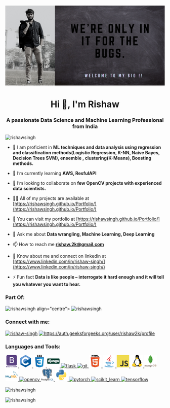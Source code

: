 <p align="center">
  <img src="Sandy Spring High School.jpg"/>
</p>
<h1 align="center">Hi 👋, I'm Rishaw</h1>
<h3 align="center">A passionate Data Science and Machine Learning Professional from India</h3>

<p align="left"> <img src="https://komarev.com/ghpvc/?username=rishawsingh&label=Profile%20views&color=0e75b6&style=flat" alt="rishawsingh" /> </p>

- 🔭 I am proficient in **ML techniques and data analysis using regression and classification methods(Logistic Regression, K-NN, Naive Bayes, Decision Trees SVM), ensemble , clustering(K-Means), Boosting methods.**

- 🌱 I’m currently learning **AWS, ResfulAPI**

- 👯 I’m looking to collaborate on **few OpenCV projects with experienced data scientists.**

- 👨‍💻 All of my projects are available at [https://rishawsingh.github.io/Portfolio/](https://rishawsingh.github.io/Portfolio/)

- 📝 You can visit my portfolio at [https://rishawsingh.github.io/Portfolio/](https://rishawsingh.github.io/Portfolio/)

- 💬 Ask me about **Data wrangling, Machine Learning, Deep Learning**

- 📫 How to reach me **rishaw.2k@gmail.com**

- 📄 Know about me and connect on linkedin at [https://www.linkedin.com/in/rishaw-singh/](https://www.linkedin.com/in/rishaw-singh/)

- ⚡ Fun fact **Data is like people – interrogate it hard enough and it will tell you whatever you want to hear.**

<h3 align="left">Part Of:</h3>
<p align="left"> <img src="microsoft_AUc_icon.ico" alt="rishawsingh" width="80" height="80" />
 align="centre"> <img src="Girlscript.ico" alt="rishawsingh" width="80" height="80"/> </p>

<h3 align="left">Connect with me:</h3>
<p align="left">
<a href="https://linkedin.com/in/rishaw-singh" target="blank"><img align="center" src="https://raw.githubusercontent.com/rahuldkjain/github-profile-readme-generator/master/src/images/icons/Social/linked-in-alt.svg" alt="rishaw-singh" height="30" width="40" /></a>
<a href="https://auth.geeksforgeeks.org/user/https://auth.geeksforgeeks.org/user/rishaw2k/profile" target="blank"><img align="center" src="https://raw.githubusercontent.com/rahuldkjain/github-profile-readme-generator/master/src/images/icons/Social/geeks-for-geeks.svg" alt="https://auth.geeksforgeeks.org/user/rishaw2k/profile" height="30" width="40" /></a>
</p>

<h3 align="left">Languages and Tools:</h3>
<p align="left"> <a href="https://getbootstrap.com" target="_blank"> <img src="https://raw.githubusercontent.com/devicons/devicon/master/icons/bootstrap/bootstrap-plain-wordmark.svg" alt="bootstrap" width="40" height="40"/> </a> <a href="https://www.cprogramming.com/" target="_blank"> <img src="https://raw.githubusercontent.com/devicons/devicon/master/icons/c/c-original.svg" alt="c" width="40" height="40"/> </a> <a href="https://www.w3schools.com/css/" target="_blank"> <img src="https://raw.githubusercontent.com/devicons/devicon/master/icons/css3/css3-original-wordmark.svg" alt="css3" width="40" height="40"/> </a> <a href="https://www.djangoproject.com/" target="_blank"> <img src="https://raw.githubusercontent.com/devicons/devicon/master/icons/django/django-original.svg" alt="django" width="40" height="40"/> </a> <a href="https://flask.palletsprojects.com/" target="_blank"> <img src="https://www.vectorlogo.zone/logos/pocoo_flask/pocoo_flask-icon.svg" alt="flask" width="40" height="40"/> </a> <a href="https://git-scm.com/" target="_blank"> <img src="https://www.vectorlogo.zone/logos/git-scm/git-scm-icon.svg" alt="git" width="40" height="40"/> </a> <a href="https://www.w3.org/html/" target="_blank"> <img src="https://raw.githubusercontent.com/devicons/devicon/master/icons/html5/html5-original-wordmark.svg" alt="html5" width="40" height="40"/> </a> <a href="https://www.java.com" target="_blank"> <img src="https://raw.githubusercontent.com/devicons/devicon/master/icons/java/java-original.svg" alt="java" width="40" height="40"/> </a> <a href="https://developer.mozilla.org/en-US/docs/Web/JavaScript" target="_blank"> <img src="https://raw.githubusercontent.com/devicons/devicon/master/icons/javascript/javascript-original.svg" alt="javascript" width="40" height="40"/> </a> <a href="https://www.linux.org/" target="_blank"> <img src="https://raw.githubusercontent.com/devicons/devicon/master/icons/linux/linux-original.svg" alt="linux" width="40" height="40"/> </a> <a href="https://www.mongodb.com/" target="_blank"> <img src="https://raw.githubusercontent.com/devicons/devicon/master/icons/mongodb/mongodb-original-wordmark.svg" alt="mongodb" width="40" height="40"/> </a> <a href="https://www.mysql.com/" target="_blank"> <img src="https://raw.githubusercontent.com/devicons/devicon/master/icons/mysql/mysql-original-wordmark.svg" alt="mysql" width="40" height="40"/> </a> <a href="https://opencv.org/" target="_blank"> <img src="https://www.vectorlogo.zone/logos/opencv/opencv-icon.svg" alt="opencv" width="40" height="40"/> </a> <a href="https://www.postgresql.org" target="_blank"> <img src="https://raw.githubusercontent.com/devicons/devicon/master/icons/postgresql/postgresql-original-wordmark.svg" alt="postgresql" width="40" height="40"/> </a> <a href="https://www.python.org" target="_blank"> <img src="https://raw.githubusercontent.com/devicons/devicon/master/icons/python/python-original.svg" alt="python" width="40" height="40"/> </a> <a href="https://pytorch.org/" target="_blank"> <img src="https://www.vectorlogo.zone/logos/pytorch/pytorch-icon.svg" alt="pytorch" width="40" height="40"/> </a> <a href="https://scikit-learn.org/" target="_blank"> <img src="https://upload.wikimedia.org/wikipedia/commons/0/05/Scikit_learn_logo_small.svg" alt="scikit_learn" width="40" height="40"/> </a> <a href="https://www.tensorflow.org" target="_blank"> <img src="https://www.vectorlogo.zone/logos/tensorflow/tensorflow-icon.svg" alt="tensorflow" width="40" height="40"/> </a> </p>



<p><img align="center" src="https://github-readme-stats.vercel.app/api/top-langs?username=rishawsingh&show_icons=true&locale=en&layout=compact" alt="rishawsingh" /></p>

<p><img align="center" src="https://github-readme-streak-stats.herokuapp.com/?user=rishawsingh&" alt="rishawsingh" /></p>
